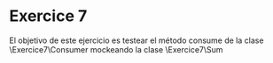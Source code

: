 # Exercice 7 #

El objetivo de este ejercicio es testear el método consume de la clase
\Exercice7\Consumer mockeando la clase \Exercice7\Sum